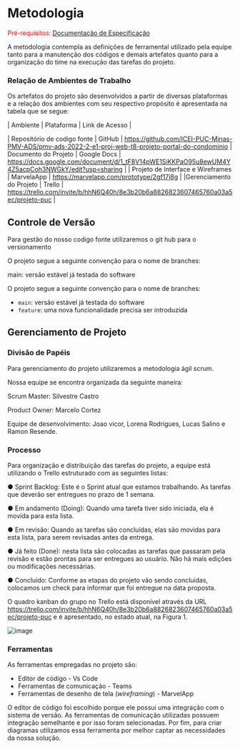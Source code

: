 
# Metodologia

<span style="color:red">Pré-requisitos: <a href="2-Especificação do Projeto.md"> Documentação de Especificação</a></span>

A metodologia contempla as definições de ferramental utilizado pela equipe tanto para a manutenção dos códigos e demais artefatos quanto para a organização do time na execução das tarefas do projeto.  

<h3> Relação de Ambientes de Trabalho </h3>

Os artefatos do projeto são desenvolvidos a partir de diversas plataformas e a relação dos ambientes com seu respectivo propósito é apresentada na tabela que se segue:

| Ambiente  |  Plataforma  |  Link de Acesso  |

| Repositório de codigo fonte | GitHub | https://github.com/ICEI-PUC-Minas-PMV-ADS/pmv-ads-2022-2-e1-proj-web-t8-projeto-portal-do-condominio |
Documento do Projeto | Google Docs | https://docs.google.com/document/d/1_tF8V14pWE1SiKKPaO95u8ewUM4Y4Z5acpCoh3NWGkY/edit?usp=sharing |
| Projeto de Interface e Wireframes | MarvelaApp | https://marvelapp.com/prototype/2gf17j8g |
|Gerenciamento do Projeto | Trello | https://trello.com/invite/b/hhN6Q40h/8e3b20b6a8826823607465760a03a5ec/projeto-puc |

## Controle de Versão

Para gestão do nosso codigo fonte utilizaremos o git hub para o versionamento

O projeto segue a seguinte convenção para o nome de branches:

main: versão estável já testada do software

O projeto segue a seguinte convenção para o nome de branches:

- `main`: versão estável já testada do software
- `feature`: uma nova funcionalidade precisa ser introduzida


## Gerenciamento de Projeto

### Divisão de Papéis

Para gerenciamento do projeto utilizaremos a metodologia ágil scrum.

Nossa equipe se encontra organizada da seguinte maneira:

Scrum Master: Silvestre Castro

Product Owner: Marcelo Cortez

Equipe de desenvolvimento: Joao vicor, Lorena Rodrigues, Lucas Salino e Ramon Resende.

### Processo

Para organização e distribuição das tarefas do projeto, a equipe está utilizando o Trello estruturado com as seguintes listas:

●     Sprint Backlog: Este é o Sprint atual que estamos trabalhando. As tarefas que deverão ser entregues no prazo de 1 semana.

●     Em andamento (Doing): Quando uma tarefa tiver sido iniciada, ela é movida para esta lista.

●     Em revisão: Quando as tarefas são concluídas, elas são movidas para esta lista, para serem revisadas antes da entrega.

●     Já feito (Done): nesta lista são colocadas as tarefas que passaram pela revisão e  estão prontas para ser entregues ao usuário. Não há mais edições ou modificações necessárias.

●     Concluído: Conforme as etapas do projeto vão sendo concluídas, colocamos um check para informar que foi entregue na data proposta.

O quadro kanban do grupo no Trello está disponível através da URL https://trello.com/invite/b/hhN6Q40h/8e3b20b6a8826823607465760a03a5ec/projeto-puc e é apresentado, no estado atual, na Figura 1.

![image](https://user-images.githubusercontent.com/105026101/198887806-710aeb9d-1a97-40a8-8854-214278056bd5.png)


### Ferramentas

As ferramentas empregadas no projeto são:

- Editor de código - Vs Code
- Ferramentas de comunicação - Teams
- Ferramentas de desenho de tela (_wireframing_) - MarvelApp

O editor de código foi escolhido porque ele possui uma integração com o
sistema de versão. As ferramentas de comunicação utilizadas possuem
integração semelhante e por isso foram selecionadas. Por fim, para criar
diagramas utilizamos essa ferramenta por melhor captar as
necessidades da nossa solução.

